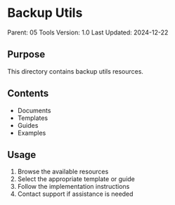 # Backup Utils
Parent: 05 Tools
Version: 1.0
Last Updated: 2024-12-22

## Purpose
This directory contains backup utils resources.

## Contents
- Documents
- Templates
- Guides
- Examples

## Usage
1. Browse the available resources
2. Select the appropriate template or guide
3. Follow the implementation instructions
4. Contact support if assistance is needed
